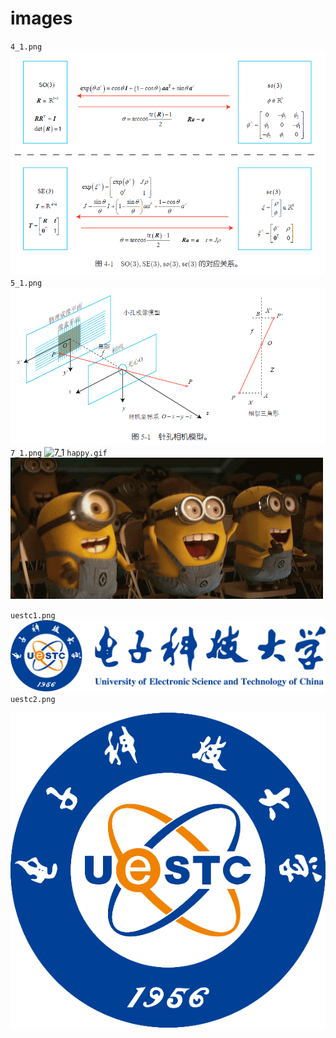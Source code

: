 # images
`4_1.png`
![4_1](4_1.png)
`5_1.png`
![5_1](5_1.png)
`7_1.png`
![7_1](7_1.png)
`happy.gif`
![happy](happy.gif)


`uestc1.png`
![uestc1](uestc1.png)
`uestc2.png`

![uestc2](uestc2.png)
